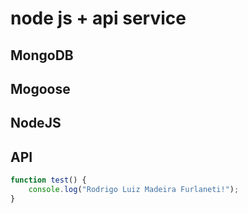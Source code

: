 # node js + api service 

## MongoDB
## Mogoose              
## NodeJS
## API

```javascript
function test() {
	console.log("Rodrigo Luiz Madeira Furlaneti!");
}
